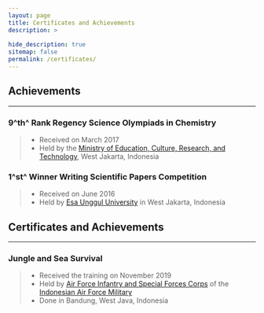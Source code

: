 ```yaml
---
layout: page
title: Certificates and Achievements
description: >
  
hide_description: true
sitemap: false
permalink: /certificates/
---
```


## Achievements
---
### 9^th^ Rank Regency Science Olympiads in Chemistry
> * Received on March 2017
> * Held by the [Ministry of Education, Culture, Research, and Technology], West Jakarta, Indonesia

### 1^st^ Winner Writing Scientific Papers Competition
> * Received on June 2016
> * Held by [Esa Unggul University] in West Jakarta, Indonesia


## Certificates and Achievements
---
### Jungle and Sea Survival
> * Received the training on November 2019
> * Held by [Air Force Infantry and Special Forces Corps] of the [Indonesian Air Force Military]
> * Done in Bandung, West Java, Indonesia


[Ministry of Education, Culture, Research, and Technology]: https://www.kemdikbud.go.id/main/
[Esa Unggul University]: https://www.esaunggul.ac.id/?lang=en
[Air Force Infantry and Special Forces Corps]: https://en.wikipedia.org/wiki/Kopasgat
[Indonesian Air Force Military]: https://tni-au.mil.id/